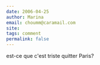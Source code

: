 ```yaml
---
date: 2006-04-25
author: Marina
email: choumm@caramail.com
site: 
tags: comment
permalink: false
---
```

<p>est-ce que c'est triste quitter Paris?</p>
